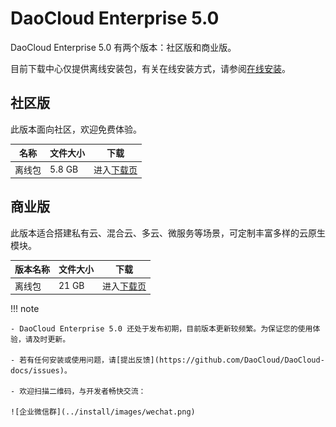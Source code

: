 # DaoCloud Enterprise 5.0

DaoCloud Enterprise 5.0 有两个版本：社区版和商业版。

目前下载中心仅提供离线安装包，有关在线安装方式，请参阅[在线安装](../install/install-dce-community.md)。

## 社区版

此版本面向社区，欢迎免费体验。

| 名称   | 文件大小 | 下载                    |
| ------ | -------- | ----------------------- |
| 离线包 | 5.8 GB   | 进入[下载页](./free.md) |

## 商业版

此版本适合搭建私有云、混合云、多云、微服务等场景，可定制丰富多样的云原生模块。

| 版本名称 | 文件大小 | 下载                        |
| -------- | -------- | --------------------------- |
| 离线包   | 21 GB    | 进入[下载页](./business.md) |

!!! note

    - DaoCloud Enterprise 5.0 还处于发布初期，目前版本更新较频繁。为保证您的使用体验，请及时更新。

    - 若有任何安装或使用问题，请[提出反馈](https://github.com/DaoCloud/DaoCloud-docs/issues)。

    - 欢迎扫描二维码，与开发者畅快交流：

    ![企业微信群](../install/images/wechat.png)
